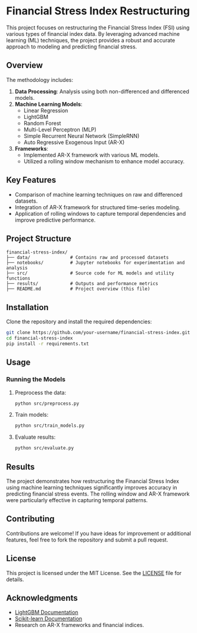 # Financial Stress Index Restructuring

This project focuses on restructuring the Financial Stress Index (FSI) using various types of financial index data. By leveraging advanced machine learning (ML) techniques, the project provides a robust and accurate approach to modeling and predicting financial stress.

## Overview

The methodology includes:

1. **Data Processing**: Analysis using both non-differenced and differenced models.
2. **Machine Learning Models**:
    - Linear Regression
    - LightGBM
    - Random Forest
    - Multi-Level Perceptron (MLP)
    - Simple Recurrent Neural Network (SimpleRNN)
    - Auto Regressive Exogenous Input (AR-X)
3. **Frameworks**:
    - Implemented AR-X framework with various ML models.
    - Utilized a rolling window mechanism to enhance model accuracy.

## Key Features

- Comparison of machine learning techniques on raw and differenced datasets.
- Integration of AR-X framework for structured time-series modeling.
- Application of rolling windows to capture temporal dependencies and improve predictive performance.

## Project Structure

```
financial-stress-index/
├── data/               # Contains raw and processed datasets
├── notebooks/          # Jupyter notebooks for experimentation and analysis
├── src/                # Source code for ML models and utility functions
├── results/            # Outputs and performance metrics
├── README.md           # Project overview (this file)
```

## Installation

Clone the repository and install the required dependencies:

```bash
git clone https://github.com/your-username/financial-stress-index.git
cd financial-stress-index
pip install -r requirements.txt
```

## Usage

### Running the Models

1. Preprocess the data:
   ```bash
   python src/preprocess.py
   ```

2. Train models:
   ```bash
   python src/train_models.py
   ```

3. Evaluate results:
   ```bash
   python src/evaluate.py
   ```

## Results

The project demonstrates how restructuring the Financial Stress Index using machine learning techniques significantly improves accuracy in predicting financial stress events. The rolling window and AR-X framework were particularly effective in capturing temporal patterns.

## Contributing

Contributions are welcome! If you have ideas for improvement or additional features, feel free to fork the repository and submit a pull request.

## License

This project is licensed under the MIT License. See the [LICENSE](LICENSE) file for details.

## Acknowledgments

- [LightGBM Documentation](https://lightgbm.readthedocs.io/)
- [Scikit-learn Documentation](https://scikit-learn.org/)
- Research on AR-X frameworks and financial indices.
